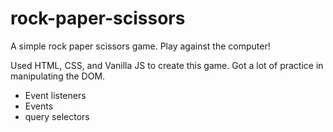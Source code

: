 # rock-paper-scissors

A simple rock paper scissors game. Play against the computer!

Used HTML, CSS, and Vanilla JS to create this game.
Got a lot of practice in manipulating the DOM.

- Event listeners
- Events
- query selectors
